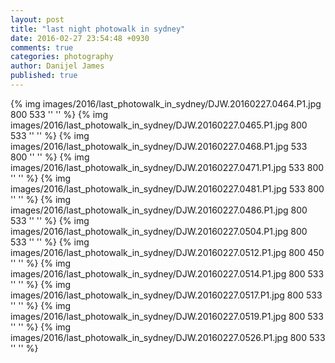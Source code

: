 ```yaml
---
layout: post
title: "last night photowalk in sydney"
date: 2016-02-27 23:54:48 +0930
comments: true
categories: photography
author: Danijel James
published: true
---
```

{% img images/2016/last_photowalk_in_sydney/DJW.20160227.0464.P1.jpg 800 533 '' '' %}
{% img images/2016/last_photowalk_in_sydney/DJW.20160227.0465.P1.jpg 800 533 '' '' %}
{% img images/2016/last_photowalk_in_sydney/DJW.20160227.0468.P1.jpg 533 800 '' '' %}
{% img images/2016/last_photowalk_in_sydney/DJW.20160227.0471.P1.jpg 533 800 '' '' %}
{% img images/2016/last_photowalk_in_sydney/DJW.20160227.0481.P1.jpg 533 800 '' '' %}
{% img images/2016/last_photowalk_in_sydney/DJW.20160227.0486.P1.jpg 800 533 '' '' %}
{% img images/2016/last_photowalk_in_sydney/DJW.20160227.0504.P1.jpg 800 533 '' '' %}
{% img images/2016/last_photowalk_in_sydney/DJW.20160227.0512.P1.jpg 800 450 '' '' %}
{% img images/2016/last_photowalk_in_sydney/DJW.20160227.0514.P1.jpg 800 533 '' '' %}
{% img images/2016/last_photowalk_in_sydney/DJW.20160227.0517.P1.jpg 800 533 '' '' %}
{% img images/2016/last_photowalk_in_sydney/DJW.20160227.0519.P1.jpg 800 533 '' '' %}
{% img images/2016/last_photowalk_in_sydney/DJW.20160227.0526.P1.jpg 800 533 '' '' %}